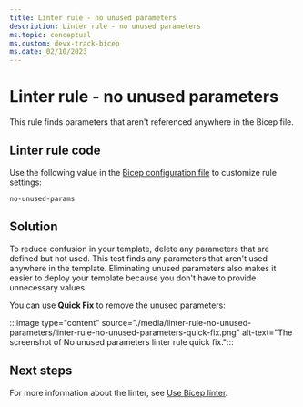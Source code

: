 ```yaml
---
title: Linter rule - no unused parameters
description: Linter rule - no unused parameters
ms.topic: conceptual
ms.custom: devx-track-bicep
ms.date: 02/10/2023
---
```


# Linter rule - no unused parameters

This rule finds parameters that aren't referenced anywhere in the Bicep file.

## Linter rule code

Use the following value in the [Bicep configuration file](bicep-config-linter.md) to customize rule settings:

`no-unused-params`

## Solution

To reduce confusion in your template, delete any parameters that are defined but not used. This test finds any parameters that aren't used anywhere in the template. Eliminating unused parameters also makes it easier to deploy your template because you don't have to provide unnecessary values.

You can use **Quick Fix** to remove the unused parameters:

:::image type="content" source="./media/linter-rule-no-unused-parameters/linter-rule-no-unused-parameters-quick-fix.png" alt-text="The screenshot of No unused parameters linter rule quick fix.":::

## Next steps

For more information about the linter, see [Use Bicep linter](./linter.md).
